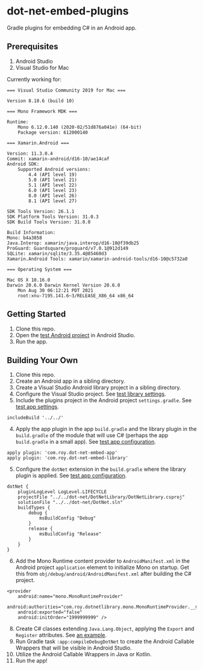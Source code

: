 # dot-net-embed-plugins
Gradle plugins for embedding C# in an Android app.

## Prerequisites
1. Android Studio
2. Visual Studio for Mac

Currently working for:
```
=== Visual Studio Community 2019 for Mac ===

Version 8.10.6 (build 10)

=== Mono Framework MDK ===

Runtime:
	Mono 6.12.0.140 (2020-02/51d876a041e) (64-bit)
	Package version: 612000140
  
=== Xamarin.Android ===

Version: 11.3.0.4
Commit: xamarin-android/d16-10/ae14caf
Android SDK:
	Supported Android versions:
		4.4 (API level 19)
		5.0 (API level 21)
		5.1 (API level 22)
		6.0 (API level 23)
		8.0 (API level 26)
		8.1 (API level 27)

SDK Tools Version: 26.1.1
SDK Platform Tools Version: 31.0.3
SDK Build Tools Version: 31.0.0

Build Information: 
Mono: b4a3858
Java.Interop: xamarin/java.interop/d16-10@f39db25
ProGuard: Guardsquare/proguard/v7.0.1@912d149
SQLite: xamarin/sqlite/3.35.4@85460d3
Xamarin.Android Tools: xamarin/xamarin-android-tools/d16-10@c5732a0

=== Operating System ===

Mac OS X 10.16.0
Darwin 20.6.0 Darwin Kernel Version 20.6.0
    Mon Aug 30 06:12:21 PDT 2021
    root:xnu-7195.141.6~3/RELEASE_X86_64 x86_64
```

## Getting Started
1. Clone this repo.
2. Open the [test Android project](https://github.com/royd/dot-net-embed-plugins/tree/main/test/android) in Android Studio.
3. Run the app.

## Building Your Own
1. Clone this repo.
2. Create an Android app in a sibling directory.
3. Create a Visual Studio Android library project in a sibling directory.
4. Configure the Visual Studio project. See [test library settings](https://github.com/royd/dot-net-embed-plugins/blob/main/test/dot-net/DotNetLibrary/DotNetLibrary.csproj).
5. Include the plugins project in the Android project `settings.gradle`. See [test app settings](https://github.com/royd/dot-net-embed-plugins/blob/main/test/android/settings.gradle).
```
includeBuild '../../'
```
4. Apply the app plugin in the app `build.gradle` and the library plugin in the `build.gradle` of the module that will use C# (perhaps the app `build.gradle` in a small app). See [test app configuration](https://github.com/royd/dot-net-embed-plugins/blob/main/test/android/app/build.gradle).

```
apply plugin: 'com.roy.dot-net-embed-app'
apply plugin: 'com.roy.dot-net-embed-library'
```

5. Configure the `dotNet` extension in the `build.gradle` where the library plugin is applied. See [test app configuration](https://github.com/royd/dot-net-embed-plugins/blob/main/test/android/app/build.gradle).

```
dotNet {
    pluginLogLevel LogLevel.LIFECYCLE
    projectFile "../../dot-net/DotNetLibrary/DotNetLibrary.csproj"
    solutionFile "../../dot-net/DotNet.sln"
    buildTypes {
        debug {
            msBuildConfig "Debug"
        }
        release {
            msBuildConfig "Release"
        }
    }
}
```
6. Add the Mono Runtime content provider to `AndroidManifest.xml` in the Android project `application` element to initialize Mono on startup. Get this from `obj/debug/android/AndroidManifest.xml` after building the C# project.
```
<provider
    android:name="mono.MonoRuntimeProvider"
    android:authorities="com.roy.dotnetlibrary.mono.MonoRuntimeProvider.__mono_init__"
    android:exported="false"
    android:initOrder="1999999999" />
```
8. Create C# classes extending `Java.Lang.Object`, applying the `Export` and `Register` attributes. See [an example](https://github.com/royd/dot-net-embed-plugins/blob/main/test/dot-net/DotNetLibrary/Logger.cs).
9. Run Gradle task `:app:compileDebugDotNet` to create the Android Callable Wrappers that will be visible in Android Studio.
10. Utilize the Android Callable Wrappers in Java or Kotlin.
11. Run the app!
